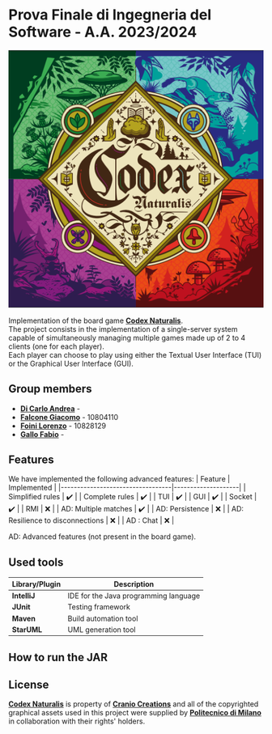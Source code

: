# Prova Finale di Ingegneria del Software - A.A. 2023/2024
![alt text](CodexNaturalis/resources/Logo.png)

Implementation of the board game [**Codex Naturalis**](https://www.craniocreations.it/prodotto/codex-naturalis).<br>
The project consists in the implementation of a single-server system capable of simultaneously managing multiple games made up of 2 to 4 clients (one for each player).<br>
Each player can choose to play using either the Textual User Interface (TUI) or the Graphical User Interface (GUI).

## Group members

- [__Di Carlo Andrea__](https://github.com/AndreaDiC11) - 
- [__Falcone Giacomo__](https://github.com/giacomofalcone) - 10804110
- [__Foini Lorenzo__](https://github.com/LorenzoFoini) - 10828129
- [__Gallo Fabio__](https://github.com/fabiogallo01) - 

## Features
We have implemented  the following advanced features:
| Feature                          | Implemented        |
|----------------------------------|--------------------|
| Simplified rules                 | :heavy_check_mark: |
| Complete rules                   | :heavy_check_mark: |
| TUI                              | :heavy_check_mark: |
| GUI                              | :heavy_check_mark: |
| Socket                           | :heavy_check_mark: |
| RMI                              | :x:                |
| AD: Multiple matches             | :heavy_check_mark: |
| AD: Persistence                  | :x:                |
| AD: Resilience to disconnections | :x:                |
| AD : Chat                        | :x:                |

AD: Advanced features (not present in the board game).

## Used tools

| Library/Plugin  | Description                                      |
|-----------------|--------------------------------------------------|
| __IntelliJ__    | IDE for the Java programming language            |
| __JUnit__       | Testing framework                                |
| __Maven__       | Build automation tool                            |
| __StarUML__     | UML generation tool                              |

## How to run the JAR


## License

[**Codex Naturalis**] is property of [**Cranio Creations**] and all of the copyrighted graphical assets used in this project were supplied by [**Politecnico di Milano**] in collaboration with their rights' holders.

[**Codex Naturalis**]:https://www.craniocreations.it/prodotto/codex-naturalis
[**Cranio Creations**]: https://www.craniocreations.it/
[**Politecnico di Milano**]: https://www.polimi.it/
